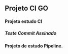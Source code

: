 ## Projeto CI GO
#### Projeto estudo CI
##### Teste Commit Assinado
#### Projeto de estudo Pipeline.